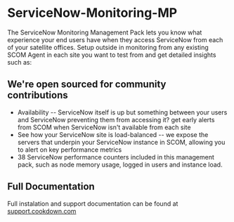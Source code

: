 # ServiceNow-Monitoring-MP

The ServiceNow Monitoring Management Pack lets you know what experience your end users have when they access ServiceNow from each of your satellite offices. Setup outside in monitoring from any existing SCOM Agent in each site you want to test from and get detailed insights such as:

## We're open sourced for community contributions

-   Availability -- ServiceNow itself is up but something between your users and ServiceNow preventing them from accessing it? get early alerts from SCOM when ServiceNow isn't available from each site
-   See how your ServiceNow site is load-balanced -- we expose the servers that underpin your ServiceNow instance in SCOM, allowing you to alert on key performance metrics
-   38 ServiceNow performance counters included in this management pack, such as node memory usage, logged in users and instance load.

## Full Documentation
Full instalation and support documentation can be found at [support.cookdown.com](https://go.cookdown.com/ServiceNow-Monitoring-Mp-Docs?utm_source=GitHub-ReadMe)
